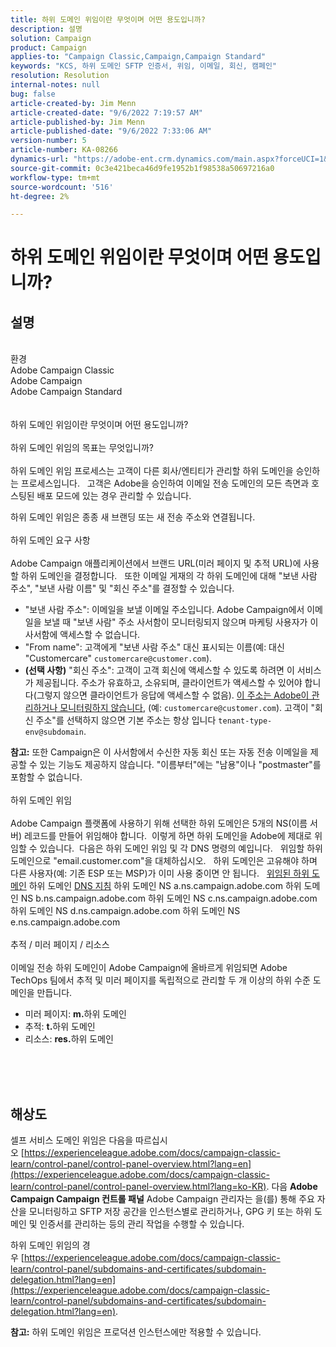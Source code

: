 ```yaml
---
title: 하위 도메인 위임이란 무엇이며 어떤 용도입니까?
description: 설명
solution: Campaign
product: Campaign
applies-to: "Campaign Classic,Campaign,Campaign Standard"
keywords: "KCS, 하위 도메인 SFTP 인증서, 위임, 이메일, 회신, 캠페인"
resolution: Resolution
internal-notes: null
bug: false
article-created-by: Jim Menn
article-created-date: "9/6/2022 7:19:57 AM"
article-published-by: Jim Menn
article-published-date: "9/6/2022 7:33:06 AM"
version-number: 5
article-number: KA-08266
dynamics-url: "https://adobe-ent.crm.dynamics.com/main.aspx?forceUCI=1&pagetype=entityrecord&etn=knowledgearticle&id=79387f4d-b42d-ed11-9db1-0022480866ad"
source-git-commit: 0c3e421beca46d9fe1952b1f98538a50697216a0
workflow-type: tm+mt
source-wordcount: '516'
ht-degree: 2%

---
```


# 하위 도메인 위임이란 무엇이며 어떤 용도입니까?

## 설명

<br>환경
<br>Adobe Campaign Classic
<br>Adobe Campaign
<br>Adobe Campaign Standard<br><br>
<br>하위 도메인 위임이란 무엇이며 어떤 용도입니까?<br><br>하위 도메인 위임의 목표는 무엇입니까?<br><br>
하위 도메인 위임 프로세스는 고객이 다른 회사/엔티티가 관리할 하위 도메인을 승인하는 프로세스입니다.  
고객은 Adobe을 승인하여 이메일 전송 도메인의 모든 측면과 호스팅된 배포 모드에 있는 경우 관리할 수 있습니다.

하위 도메인 위임은 종종 새 브랜딩 또는 새 전송 주소와 연결됩니다.
<br><br>하위 도메인 요구 사항<br><br>
Adobe Campaign 애플리케이션에서 브랜드 URL(미러 페이지 및 추적 URL)에 사용할 하위 도메인을 결정합니다.  
또한 이메일 게재의 각 하위 도메인에 대해 &quot;보낸 사람 주소&quot;, &quot;보낸 사람 이름&quot; 및 &quot;회신 주소&quot;를 결정할 수 있습니다.

- &quot;보낸 사람 주소&quot;: 이메일을 보낼 이메일 주소입니다. Adobe Campaign에서 이메일을 보낼 때 &quot;보낸 사람&quot; 주소 사서함이 모니터링되지 않으며 마케팅 사용자가 이 사서함에 액세스할 수 없습니다.
- &quot;From name&quot;: 고객에게 &quot;보낸 사람 주소&quot; 대신 표시되는 이름(예: 대신 &quot;Customercare&quot; `customercare@customer.com`).
- <b>(선택 사항)</b> &quot;회신 주소&quot;: 고객이 고객 회신에 액세스할 수 있도록 하려면 이 서비스가 제공됩니다. 주소가 유효하고, 소유되며, 클라이언트가 액세스할 수 있어야 합니다(그렇지 않으면 클라이언트가 응답에 액세스할 수 없음). <u>이 주소는 Adobe이 관리하거나 모니터링하지 않습니다</u>, (예: `customercare@customer.com`). 고객이 &quot;회신 주소&quot;를 선택하지 않으면 기본 주소는 항상 입니다 `tenant-type-env@subdomain`.


<b>참고:</b> 또한 Campaign은 이 사서함에서 수신한 자동 회신 또는 자동 전송 이메일을 제공할 수 있는 기능도 제공하지 않습니다. &quot;이름부터&quot;에는 &quot;남용&quot;이나 &quot;postmaster&quot;를 포함할 수 없습니다.
<br><br>하위 도메인 위임<br><br>
Adobe Campaign 플랫폼에 사용하기 위해 선택한 하위 도메인은 5개의 NS(이름 서버) 레코드를 만들어 위임해야 합니다. 
이렇게 하면 하위 도메인을 Adobe에 제대로 위임할 수 있습니다.  다음은 하위 도메인 위임 및 각 DNS 명령의 예입니다.  
위임할 하위 도메인으로 &quot;email.customer.com&quot;을 대체하십시오.  
하위 도메인은 고유해야 하며 다른 사용자(예: 기존 ESP 또는 MSP)가 이미 사용 중이면 안 됩니다.
 
<u>위임된 하위 도메인</u>
하위 도메인
<u>DNS 지침</u>
하위 도메인 NS a.ns.campaign.adobe.com
하위 도메인 NS b.ns.campaign.adobe.com
하위 도메인 NS c.ns.campaign.adobe.com
하위 도메인 NS d.ns.campaign.adobe.com
하위 도메인 NS e.ns.campaign.adobe.com
<br><br>추적 / 미러 페이지 / 리소스<br><br>
이메일 전송 하위 도메인이 Adobe Campaign에 올바르게 위임되면 Adobe TechOps 팀에서 추적 및 미러 페이지를 독립적으로 관리할 두 개 이상의 하위 수준 도메인을 만듭니다.

- 미러 페이지: <b>m.</b>하위 도메인
- 추적: <b>t.</b>하위 도메인
- 리소스: <b>res.</b>하위 도메인

<br><br> <br>

## 해상도


셀프 서비스 도메인 위임은 다음을 따르십시오 [https://experienceleague.adobe.com/docs/campaign-classic-learn/control-panel/control-panel-overview.html?lang=en](https://experienceleague.adobe.com/docs/campaign-classic-learn/control-panel/control-panel-overview.html?lang=ko-KR).
다음 <b>Adobe Campaign Campaign 컨트롤 패널</b> Adobe Campaign 관리자는 을(를) 통해 주요 자산을 모니터링하고 SFTP 저장 공간을 인스턴스별로 관리하거나, GPG 키 또는 하위 도메인 및 인증서를 관리하는 등의 관리 작업을 수행할 수 있습니다.

하위 도메인 위임의 경우 [https://experienceleague.adobe.com/docs/campaign-classic-learn/control-panel/subdomains-and-certificates/subdomain-delegation.html?lang=en](https://experienceleague.adobe.com/docs/campaign-classic-learn/control-panel/subdomains-and-certificates/subdomain-delegation.html?lang=en).

<b>참고:</b> 하위 도메인 위임은 프로덕션 인스턴스에만 적용할 수 있습니다.
